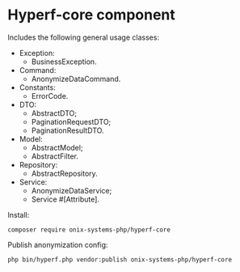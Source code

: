 # Hyperf-core component

Includes the following general usage classes:

- Exception:
    - BusinessException.
- Command:
    - AnonymizeDataCommand.
- Constants:
    - ErrorCode.
- DTO:
    - AbstractDTO;
    - PaginationRequestDTO;
    - PaginationResultDTO.
- Model:
    - AbstractModel;
    - AbstractFilter.
- Repository:
    - AbstractRepository.
- Service:
    - AnonymizeDataService;
    - Service #[Attribute].

Install:
```shell script
composer require onix-systems-php/hyperf-core
```

Publish anonymization config:
```shell script
php bin/hyperf.php vendor:publish onix-systems-php/hyperf-core
```
